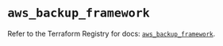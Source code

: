 # `aws_backup_framework`

Refer to the Terraform Registry for docs: [`aws_backup_framework`](https://registry.terraform.io/providers/hashicorp/aws/6.3.0/docs/resources/backup_framework).
